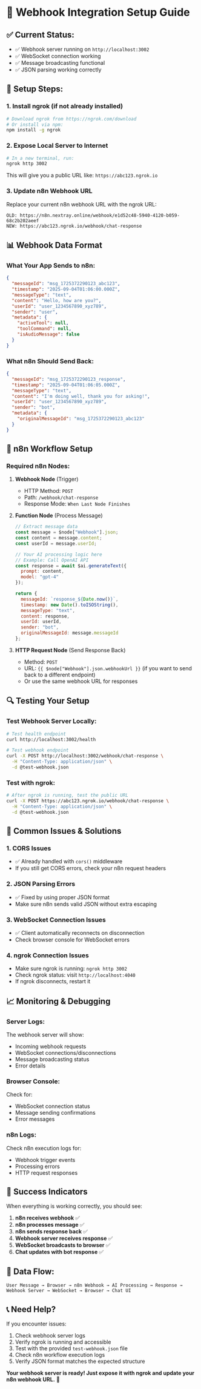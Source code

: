 # 🚀 Webhook Integration Setup Guide

## ✅ **Current Status:**
- ✅ Webhook server running on `http://localhost:3002`
- ✅ WebSocket connection working
- ✅ Message broadcasting functional
- ✅ JSON parsing working correctly

## 🔧 **Setup Steps:**

### **1. Install ngrok (if not already installed)**
```bash
# Download ngrok from https://ngrok.com/download
# Or install via npm:
npm install -g ngrok
```

### **2. Expose Local Server to Internet**
```bash
# In a new terminal, run:
ngrok http 3002
```

This will give you a public URL like: `https://abc123.ngrok.io`

### **3. Update n8n Webhook URL**
Replace your current n8n webhook URL with the ngrok URL:
```
OLD: https://n8n.nextray.online/webhook/e1d52c48-5940-4120-b059-68c2b202aeef
NEW: https://abc123.ngrok.io/webhook/chat-response
```

## 📊 **Webhook Data Format**

### **What Your App Sends to n8n:**
```json
{
  "messageId": "msg_1725372290123_abc123",
  "timestamp": "2025-09-04T01:06:00.000Z",
  "messageType": "text",
  "content": "Hello, how are you?",
  "userId": "user_1234567890_xyz789",
  "sender": "user",
  "metadata": {
    "activeTool": null,
    "toolCommand": null,
    "isAudioMessage": false
  }
}
```

### **What n8n Should Send Back:**
```json
{
  "messageId": "msg_1725372290123_response",
  "timestamp": "2025-09-04T01:06:05.000Z",
  "messageType": "text",
  "content": "I'm doing well, thank you for asking!",
  "userId": "user_1234567890_xyz789",
  "sender": "bot",
  "metadata": {
    "originalMessageId": "msg_1725372290123_abc123"
  }
}
```

## 🎯 **n8n Workflow Setup**

### **Required n8n Nodes:**

1. **Webhook Node** (Trigger)
   - HTTP Method: `POST`
   - Path: `/webhook/chat-response`
   - Response Mode: `When Last Node Finishes`

2. **Function Node** (Process Message)
   ```javascript
   // Extract message data
   const message = $node["Webhook"].json;
   const content = message.content;
   const userId = message.userId;

   // Your AI processing logic here
   // Example: Call OpenAI API
   const response = await $ai.generateText({
     prompt: content,
     model: "gpt-4"
   });

   return {
     messageId: `response_${Date.now()}`,
     timestamp: new Date().toISOString(),
     messageType: "text",
     content: response,
     userId: userId,
     sender: "bot",
     originalMessageId: message.messageId
   };
   ```

3. **HTTP Request Node** (Send Response Back)
   - Method: `POST`
   - URL: `{{ $node["Webhook"].json.webhookUrl }}` (if you want to send back to a different endpoint)
   - Or use the same webhook URL for responses

## 🔍 **Testing Your Setup**

### **Test Webhook Server Locally:**
```bash
# Test health endpoint
curl http://localhost:3002/health

# Test webhook endpoint
curl -X POST http://localhost:3002/webhook/chat-response \
  -H "Content-Type: application/json" \
  -d @test-webhook.json
```

### **Test with ngrok:**
```bash
# After ngrok is running, test the public URL
curl -X POST https://abc123.ngrok.io/webhook/chat-response \
  -H "Content-Type: application/json" \
  -d @test-webhook.json
```

## 🚨 **Common Issues & Solutions**

### **1. CORS Issues**
- ✅ Already handled with `cors()` middleware
- If you still get CORS errors, check your n8n request headers

### **2. JSON Parsing Errors**
- ✅ Fixed by using proper JSON format
- Make sure n8n sends valid JSON without extra escaping

### **3. WebSocket Connection Issues**
- ✅ Client automatically reconnects on disconnection
- Check browser console for WebSocket errors

### **4. ngrok Connection Issues**
- Make sure ngrok is running: `ngrok http 3002`
- Check ngrok status: visit `http://localhost:4040`
- If ngrok disconnects, restart it

## 📈 **Monitoring & Debugging**

### **Server Logs:**
The webhook server will show:
- Incoming webhook requests
- WebSocket connections/disconnections
- Message broadcasting status
- Error details

### **Browser Console:**
Check for:
- WebSocket connection status
- Message sending confirmations
- Error messages

### **n8n Logs:**
Check n8n execution logs for:
- Webhook trigger events
- Processing errors
- HTTP request responses

## 🎉 **Success Indicators**

When everything is working correctly, you should see:

1. **n8n receives webhook** ✅
2. **n8n processes message** ✅
3. **n8n sends response back** ✅
4. **Webhook server receives response** ✅
5. **WebSocket broadcasts to browser** ✅
6. **Chat updates with bot response** ✅

## 🔄 **Data Flow:**

```
User Message → Browser → n8n Webhook → AI Processing → Response → Webhook Server → WebSocket → Browser → Chat UI
```

## 📞 **Need Help?**

If you encounter issues:

1. Check webhook server logs
2. Verify ngrok is running and accessible
3. Test with the provided `test-webhook.json` file
4. Check n8n workflow execution logs
5. Verify JSON format matches the expected structure

**Your webhook server is ready! Just expose it with ngrok and update your n8n webhook URL.** 🚀